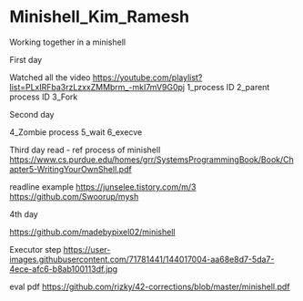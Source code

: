 # Minishell_Kim_Ramesh
Working together in a minishell

First day 

Watched all the video
https://youtube.com/playlist?list=PLxIRFba3rzLzxxZMMbrm_-mkI7mV9G0pj
1_process ID
2_parent process ID
3_Fork


Second day

4_Zombie process
5_wait
6_execve

Third day
read - ref process of minishell
https://www.cs.purdue.edu/homes/grr/SystemsProgrammingBook/Book/Chapter5-WritingYourOwnShell.pdf

readline example
https://junselee.tistory.com/m/3
https://github.com/Swoorup/mysh


4th day

https://github.com/madebypixel02/minishell

Executor step
https://user-images.githubusercontent.com/71781441/144017004-aa68e8d7-5da7-4ece-afc6-b8ab100113df.jpg






eval pdf
https://github.com/rizky/42-corrections/blob/master/minishell.pdf

